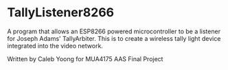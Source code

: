 # TallyListener8266
A program that allows an ESP8266 powered microcontroller to be a listener for Joseph Adams' TallyArbiter. This is to create a wireless tally light device integrated into the video network.

Written by Caleb Yoong for MUA4175 AAS Final Project
